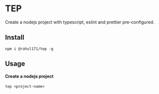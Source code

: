 # TEP

Create a nodejs project with typescript, eslint and prettier pre-configured.

## Install

```shell script
npm i @rahul171/tep -g
```

## Usage

#### Create a nodejs project
```shell script
tep <project-name>
```

